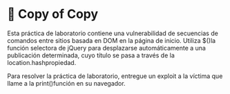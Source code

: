 # 🖕 Copy of Copy

Esta práctica de laboratorio contiene una vulnerabilidad de secuencias de comandos entre sitios basada en DOM en la página de inicio. Utiliza $()la función selectora de jQuery para desplazarse automáticamente a una publicación determinada, cuyo título se pasa a través de la location.hashpropiedad.

Para resolver la práctica de laboratorio, entregue un exploit a la víctima que llame a la print()función en su navegador.
